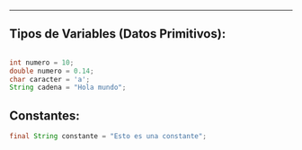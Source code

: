 
---
## Tipos de Variables (Datos Primitivos):

```java

int numero = 10;
double numero = 0.14;
char caracter = 'a';
String cadena = "Hola mundo";
```


## Constantes: 
```java
final String constante = "Esto es una constante"; 
```
